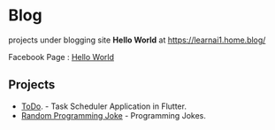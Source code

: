 # Blog
projects under blogging site <b>Hello World</b> at https://learnai1.home.blog/

Facebook Page : <a href="https://fb.com/HelloWorldFB">Hello World</a>

## Projects

* <a href="https://github.com/TarunNanduri/Blog/tree/master/todo">ToDo</a>. - Task Scheduler Application in Flutter.
* <a href="https://github.com/Hello-World-Blog/Flutter">Random Programming Joke</a> - Programming Jokes.
